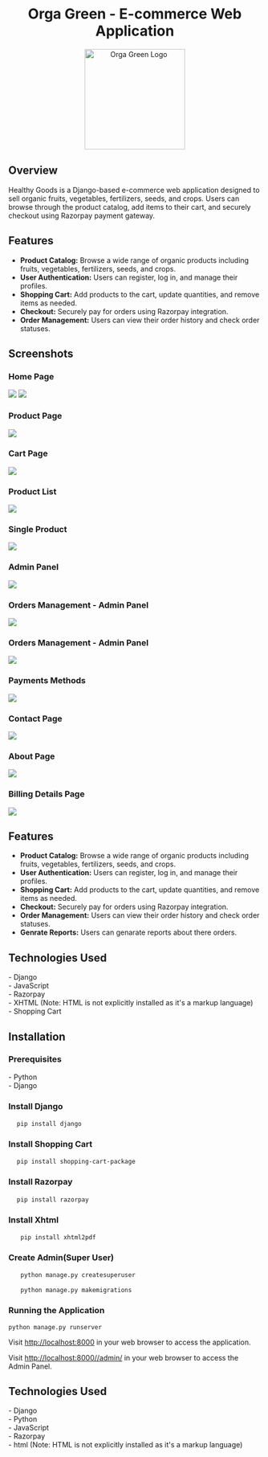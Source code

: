 <!DOCTYPE html>
<html lang="en">
<head>
<meta charset="UTF-8">
<meta name="viewport" content="width=device-width, initial-scale=1.0">

</head>
<body>

<h1 align="center">Orga Green - E-commerce Web Application</h1>

<div style="text-align: center;">
    <img src="https://github.com/HimanthaD4/Orga-Green-Ecommerce-vegetable-selling-Web-Application-python/blob/main/E_shop/static/assets/images/logo/logo.png" alt="Orga Green Logo" style="display: inline-block; width: 200px;">
</div>

<h2>Overview</h2>
<p>
  Healthy Goods is a Django-based e-commerce web application designed to sell organic fruits, vegetables, fertilizers, seeds, and crops.
  Users can browse through the product catalog, add items to their cart, and securely checkout using Razorpay payment gateway.
</p>

<h2>Features</h2>
<ul>
  <li><strong>Product Catalog:</strong> Browse a wide range of organic products including fruits, vegetables, fertilizers, seeds, and crops.</li>
  <li><strong>User Authentication:</strong> Users can register, log in, and manage their profiles.</li>
  <li><strong>Shopping Cart:</strong> Add products to the cart, update quantities, and remove items as needed.</li>
  <li><strong>Checkout:</strong> Securely pay for orders using Razorpay integration.</li>
  <li><strong>Order Management:</strong> Users can view their order history and check order statuses.</li>
</ul>

<h2>Screenshots</h2>

<h3>Home Page</h3>
<img src="https://github.com/HimanthaD4/Orga-Green-Ecommerce-vegetable-selling-Web-Application-python/blob/main/E_shop/static/assets/images/screenshots/home1.png">
<img src=https://github.com/HimanthaD4/Orga-Green-Ecommerce-vegetable-selling-Web-Application-python/blob/main/E_shop/static/assets/images/screenshots/home.png">

<h3>Product Page</h3>
<img src="https://github.com/HimanthaD4/Orga-Green-Ecommerce-vegetable-selling-Web-Application-python/blob/main/E_shop/static/assets/images/screenshots/product.png">

<h3>Cart Page</h3>
<img src="https://github.com/HimanthaD4/Orga-Green-Ecommerce-vegetable-selling-Web-Application-python/blob/main/E_shop/static/assets/images/screenshots/cart.png">

<h3>Product List</h3>
<img src="https://github.com/HimanthaD4/Orga-Green-Ecommerce-vegetable-selling-Web-Application-python/blob/main/E_shop/static/assets/images/screenshots/productList.png">

<h3>Single Product</h3>
<img src="https://github.com/HimanthaD4/Orga-Green-Ecommerce-vegetable-selling-Web-Application-python/blob/main/E_shop/static/assets/images/screenshots/Screenshot%202024-03-21%20024904.png">

<h3>Admin Panel</h3>
<img src="https://github.com/HimanthaD4/Orga-Green-Ecommerce-vegetable-selling-Web-Application-python/blob/main/E_shop/static/assets/images/screenshots/admin.png">

<h3>Orders Management - Admin Panel</h3>
<img src="https://github.com/HimanthaD4/Orga-Green-Ecommerce-vegetable-selling-Web-Application-python/blob/main/E_shop/static/assets/images/screenshots/admin.png">

<h3>Orders Management - Admin Panel</h3>
<img src="https://github.com/HimanthaD4/Orga-Green-Ecommerce-vegetable-selling-Web-Application-python/blob/main/E_shop/static/assets/images/screenshots/adminOrder.png">


<h3>Payments Methods</h3>
<img src="https://github.com/HimanthaD4/Orga-Green-Ecommerce-vegetable-selling-Web-Application-python/blob/main/E_shop/static/assets/images/screenshots/payment.png">


<h3>Contact Page</h3>
<img src="https://github.com/HimanthaD4/Orga-Green-Ecommerce-vegetable-selling-Web-Application-python/blob/main/E_shop/static/assets/images/screenshots/contact.png">

<h3>About Page</h3>
<img src="https://github.com/HimanthaD4/Orga-Green-Ecommerce-vegetable-selling-Web-Application-python/blob/main/E_shop/static/assets/images/screenshots/about.png">

<h3>Billing Details Page</h3>
<img src="https://github.com/HimanthaD4/Orga-Green-Ecommerce-vegetable-selling-Web-Application-python/blob/main/E_shop/static/assets/images/screenshots/bill.png">

<h2>Features</h2>
<ul>
  <li><strong>Product Catalog:</strong> Browse a wide range of organic products including fruits, vegetables, fertilizers, seeds, and crops.</li>
  <li><strong>User Authentication:</strong> Users can register, log in, and manage their profiles.</li>
  <li><strong>Shopping Cart:</strong> Add products to the cart, update quantities, and remove items as needed.</li>
  <li><strong>Checkout:</strong> Securely pay for orders using Razorpay integration.</li>
  <li><strong>Order Management:</strong> Users can view their order history and check order statuses.</li>
   <li><strong>Genrate Reports:</strong> Users can genarate reports about there orders.</li>
</ul>

<h2>Technologies Used</h2>
<p>
  - Django<br>
  - JavaScript<br>
  - Razorpay<br>
  - XHTML (Note: HTML is not explicitly installed as it's a markup language)<br>
  - Shopping Cart <br>
</p>

<h2>Installation</h2>

<h3>Prerequisites</h3>
<p>
  - Python <br>
  - Django
</p>

<h3>Install Django</h3>
<pre>
  <code>pip install django</code>
</pre>

<h3>Install Shopping Cart</h3>
<pre>
  <code>pip install shopping-cart-package</code>
</pre>

<h3>Install Razorpay</h3>
<pre>
  <code>pip install razorpay</code>
</pre>

<h3>Install Xhtml</h3>
<pre>
  <code> pip install xhtml2pdf </code>
</pre>

<h3>Create Admin(Super User)</h3>
<pre>
  <code> python manage.py createsuperuser </code>
</pre>

<pre>
  <code> python manage.py makemigrations </code>
</pre>


<h3>Running the Application</h3>
<pre><code>python manage.py runserver</code></pre>
<p>Visit <a href="http://localhost:8000">http://localhost:8000</a> in your web browser to access the application.</p>

<p>Visit <a href="http://localhost:8000/admin/">http://localhost:8000//admin/</a> in your web browser to access the Admin Panel.</p>


<h2>Technologies Used</h2>
<p>
  - Django<br>
  - Python<br>
  - JavaScript<br>
  - Razorpay<br>
  - html (Note: HTML is not explicitly installed as it's a markup language)<br>
</p>

</body>
</html>
